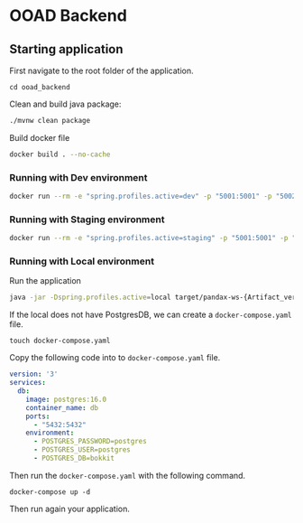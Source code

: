 # OOAD Backend




## Starting application
First navigate to the root folder of the application.
```
cd ooad_backend
```

Clean and build java package:
```bash
./mvnw clean package
```
Build docker file
```bash
docker build . --no-cache
```

### Running with Dev environment 
```bash
docker run --rm -e "spring.profiles.active=dev" -p "5001:5001" -p "5002:5002" {Builded_image}
```

### Running with Staging environment 
```bash
docker run --rm -e "spring.profiles.active=staging" -p "5001:5001" -p "5002:5002" {Builded_image}
```

### Running with Local environment
Run the application
```bash
java -jar -Dspring.profiles.active=local target/pandax-ws-{Artifact_version}.jar
```

If the local does not have PostgresDB, we can create a `docker-compose.yaml` file.
```
touch docker-compose.yaml
```
Copy the following code into to `docker-compose.yaml` file.
```yaml
version: '3'
services:
  db:
    image: postgres:16.0
    container_name: db
    ports:
      - "5432:5432"
    environment:
      - POSTGRES_PASSWORD=postgres
      - POSTGRES_USER=postgres
      - POSTGRES_DB=bokkit

```
Then run the `docker-compose.yaml` with the following command.
```
docker-compose up -d
```
Then run again your application.


